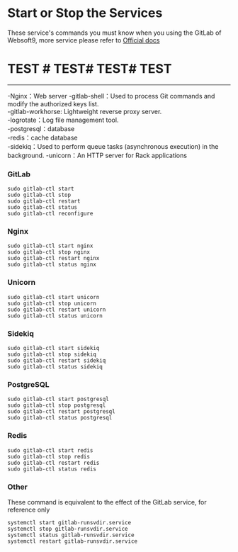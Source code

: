 # Start or Stop the Services

These service's commands you must know when you using the GitLab of Websoft9, more service please refer to [Official docs](https://docs.gitlab.com/omnibus/maintenance/README.html#get-service-status)

# TEST # TEST# TEST# TEST

---

-Nginx：Web server 
-gitlab-shell：Used to process Git commands and modify the authorized keys list.    
-gitlab-workhorse: Lightweight reverse proxy server.   
-logrotate：Log file management tool.  
-postgresql：database   
-redis：cache database  
-sidekiq：Used to perform queue tasks (asynchronous execution) in the background.
-unicorn：An HTTP server for Rack applications


### GitLab

```shell
sudo gitlab-ctl start 
sudo gitlab-ctl stop 
sudo gitlab-ctl restart 
sudo gitlab-ctl status 
sudo gitlab-ctl reconfigure
```

### Nginx

```shell
sudo gitlab-ctl start nginx
sudo gitlab-ctl stop nginx
sudo gitlab-ctl restart nginx
sudo gitlab-ctl status nginx
```

### Unicorn
```shell
sudo gitlab-ctl start unicorn
sudo gitlab-ctl stop unicorn
sudo gitlab-ctl restart unicorn
sudo gitlab-ctl status unicorn
```

### Sidekiq
```shell
sudo gitlab-ctl start sidekiq
sudo gitlab-ctl stop sidekiq
sudo gitlab-ctl restart sidekiq
sudo gitlab-ctl status sidekiq
```

### PostgreSQL

```shell
sudo gitlab-ctl start postgresql 
sudo gitlab-ctl stop postgresql 
sudo gitlab-ctl restart postgresql 
sudo gitlab-ctl status postgresql 
```

### Redis

```shell
sudo gitlab-ctl start redis
sudo gitlab-ctl stop redis
sudo gitlab-ctl restart redis
sudo gitlab-ctl status redis
```


### Other

These command is equivalent to the effect of the GitLab service, for reference only

```shell
systemctl start gitlab-runsvdir.service
systemctl stop gitlab-runsvdir.service
systemctl status gitlab-runsvdir.service
systemctl restart gitlab-runsvdir.service
```
